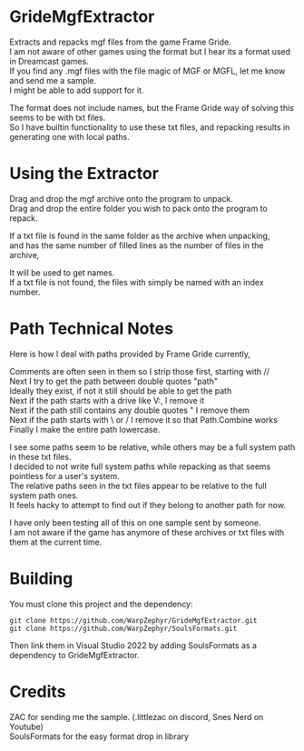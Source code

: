 # GrideMgfExtractor
Extracts and repacks mgf files from the game Frame Gride.  
I am not aware of other games using the format but I hear its a format used in Dreamcast games.  
If you find any .mgf files with the file magic of MGF or MGFL, let me know and send me a sample.  
I might be able to add support for it.  

The format does not include names, but the Frame Gride way of solving this seems to be with txt files.  
So I have builtin functionality to use these txt files, and repacking results in generating one with local paths.  

# Using the Extractor
Drag and drop the mgf archive onto the program to unpack.  
Drag and drop the entire folder you wish to pack onto the program to repack.  

If a txt file is found in the same folder as the archive when unpacking,  
and has the same number of filled lines as the number of files in the archive,  

It will be used to get names.  
If a txt file is not found, the files with simply be named with an index number.

# Path Technical Notes
Here is how I deal with paths provided by Frame Gride currently,  

Comments are often seen in them so I strip those first, starting with //  
Next I try to get the path between double quotes "path"  
Ideally they exist, if not it still should be able to get the path  
Next if the path starts with a drive like V:, I remove it  
Next if the path still contains any double quotes " I remove them  
Next if the path starts with \ or / I remove it so that Path.Combine works  
Finally I make the entire path lowercase.

I see some paths seem to be relative, while others may be a full system path in these txt files.  
I decided to not write full system paths while repacking as that seems pointless for a user's system.  
The relative paths seen in the txt files appear to be relative to the full system path ones.  
It feels hacky to attempt to find out if they belong to another path for now.  

I have only been testing all of this on one sample sent by someone.  
I am not aware if the game has anymore of these archives or txt files with them at the current time.

# Building
You must clone this project and the dependency:  
```
git clone https://github.com/WarpZephyr/GrideMgfExtractor.git  
git clone https://github.com/WarpZephyr/SoulsFormats.git  
```

Then link them in Visual Studio 2022 by adding SoulsFormats as a dependency to GrideMgfExtractor.  

# Credits
ZAC for sending me the sample. (.littlezac on discord, Snes Nerd on Youtube)  
SoulsFormats for the easy format drop in library  